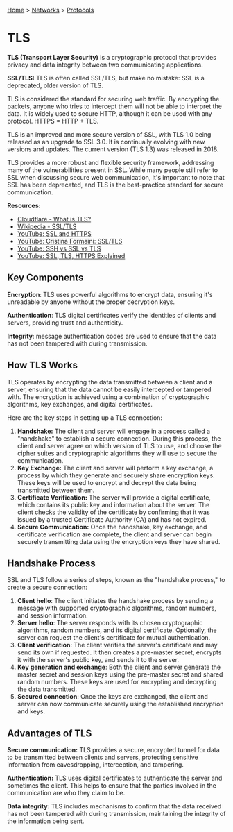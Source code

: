 [Home](../../README.md) > [Networks](./README.md) > [Protocols](./protocol.md)

# TLS

**TLS (Transport Layer Security)** is a cryptographic protocol that provides privacy and data integrity between two communicating applications.

**SSL/TLS:** TLS is often called SSL/TLS, but make no mistake: SSL is a deprecated, older version of TLS.

TLS is considered the standard for securing web traffic. By encrypting the packets, anyone who tries to intercept them will not be able to interpret the data. It is widely used to secure HTTP, although it can be used with any protocol. HTTPS = HTTP + TLS.

TLS is an improved and more secure version of SSL, with TLS 1.0 being released as an upgrade to SSL 3.0. It is continually evolving with new versions and updates. The current version (TLS 1.3) was released in 2018.

TLS provides a more robust and flexible security framework, addressing many of the vulnerabilities present in SSL. While many people still refer to SSL when discussing secure web communication, it's important to note that SSL has been deprecated, and TLS is the best-practice standard for secure communication.

**Resources:**
- [Cloudflare - What is TLS?](https://www.cloudflare.com/en-gb/learning/ssl/transport-layer-security-tls/)
- [Wikipedia - SSL/TLS](https://en.wikipedia.org/wiki/Transport_Layer_Security)
- [YouTube: SSL and HTTPS](https://www.youtube.com/watch?v=S2iBR2ZlZf0)
- [YouTube: Cristina Formaini: SSL/TLS](https://www.youtube.com/watch?v=Rp3iZUvXWlM)
- [YouTube: SSH vs SSL vs TLS](https://www.youtube.com/watch?v=k3rFFLmQCuY)
- [YouTube: SSL, TLS, HTTPS Explained](https://www.youtube.com/watch?v=j9QmMEWmcfo)


## Key Components

<!-- TODO: which algorithms are used? -->
**Encryption**: TLS uses powerful algorithms to encrypt data, ensuring it's unreadable by anyone without the proper decryption keys.

**Authentication**: TLS digital certificates verify the identities of clients and servers, providing trust and authenticity.

**Integrity**: message authentication codes are used to ensure that the data has not been tampered with during transmission.


## How TLS Works

TLS operates by encrypting the data transmitted between a client and a server, ensuring that the data cannot be easily intercepted or tampered with. The encryption is achieved using a combination of cryptographic algorithms, key exchanges, and digital certificates.

Here are the key steps in setting up a TLS connection:

1. **Handshake:** The client and server will engage in a process called a "handshake" to establish a secure connection. During this process, the client and server agree on which version of TLS to use, and choose the cipher suites and cryptographic algorithms they will use to secure the communication.
1. **Key Exchange:** The client and server will perform a key exchange, a process by which they generate and securely share encryption keys. These keys will be used to encrypt and decrypt the data being transmitted between them.
1. **Certificate Verification:** The server will provide a digital certificate, which contains its public key and information about the server. The client checks the validity of the certificate by confirming that it was issued by a trusted Certificate Authority (CA) and has not expired.
1. **Secure Communication:** Once the handshake, key exchange, and certificate verification are complete, the client and server can begin securely transmitting data using the encryption keys they have shared.


## Handshake Process

SSL and TLS follow a series of steps, known as the "handshake process," to create a secure connection:

1. **Client hello**: The client initiates the handshake process by sending a message with supported cryptographic algorithms, random numbers, and session information.
1. **Server hello**: The server responds with its chosen cryptographic algorithms, random numbers, and its digital certificate. Optionally, the server can request the client's certificate for mutual authentication.
1. **Client verification**: The client verifies the server's certificate and may send its own if requested. It then creates a pre-master secret, encrypts it with the server's public key, and sends it to the server.
1. **Key generation and exchange**: Both the client and server generate the master secret and session keys using the pre-master secret and shared random numbers. These keys are used for encrypting and decrypting the data transmitted.
1. **Secured connection**: Once the keys are exchanged, the client and server can now communicate securely using the established encryption and keys.


## Advantages of TLS

**Secure communication:** TLS provides a secure, encrypted tunnel for data to be transmitted between clients and servers, protecting sensitive information from eavesdropping, interception, and tampering.

**Authentication:** TLS uses digital certificates to authenticate the server and sometimes the client. This helps to ensure that the parties involved in the communication are who they claim to be.

**Data integrity:** TLS includes mechanisms to confirm that the data received has not been tampered with during transmission, maintaining the integrity of the information being sent.
